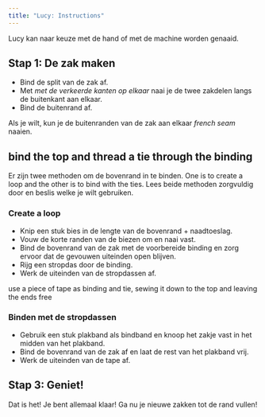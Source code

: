 ```yaml
---
title: "Lucy: Instructions"
---
```


<Note>

Lucy kan naar keuze met de hand of met de machine worden genaaid.

</Note>

## Stap 1: De zak maken

- Bind de split van de zak af.
- Met _met de verkeerde kanten op elkaar_ naai je de twee zakdelen langs de buitenkant aan elkaar.
- Bind de buitenrand af.

<Note>

Als je wilt, kun je de buitenranden van de zak aan elkaar _french seam_ naaien.

</Note>

## bind the top and thread a tie through the binding

Er zijn twee methoden om de bovenrand in te binden. One is to create a loop and the other is to bind with the ties. Lees beide methoden zorgvuldig door en beslis welke je wilt gebruiken.

### Create a loop

- Knip een stuk bies in de lengte van de bovenrand + naadtoeslag.
- Vouw de korte randen van de biezen om en naai vast.
- Bind de bovenrand van de zak met de voorbereide binding en zorg ervoor dat de gevouwen uiteinden open blijven.
- Rijg een stropdas door de binding.
- Werk de uiteinden van de stropdassen af.

<Tip>

use a piece of tape as binding and tie, sewing it down to the top and leaving the ends free

</Tip>

### Binden met de stropdassen

- Gebruik een stuk plakband als bindband en knoop het zakje vast in het midden van het plakband.
- Bind de bovenrand van de zak af en laat de rest van het plakband vrij.
- Werk de uiteinden van de tape af.

## Stap 3: Geniet!

Dat is het! Je bent allemaal klaar! Ga nu je nieuwe zakken tot de rand vullen!
